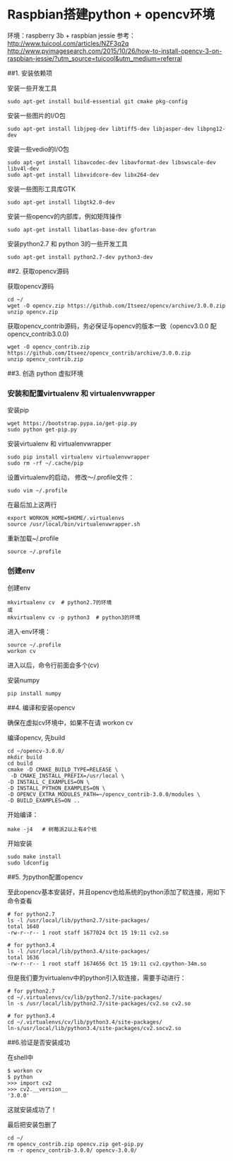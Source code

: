 Raspbian搭建python + opencv环境
===

环境：raspberry 3b  + raspbian jessie
参考：http://www.tuicool.com/articles/NZF3q2q
       http://www.pyimagesearch.com/2015/10/26/how-to-install-opencv-3-on-raspbian-jessie/?utm_source=tuicool&utm_medium=referral


##1. 安装依赖项

安装一些开发工具

    sudo apt-get install build-essential git cmake pkg-config

安装一些图片的I/O包

    sudo apt-get install libjpeg-dev libtiff5-dev libjasper-dev libpng12-dev

安装一些vedio的I/O包

    sudo apt-get install libavcodec-dev libavformat-dev libswscale-dev libv4l-dev
    sudo apt-get install libxvidcore-dev libx264-dev

安装一些图形工具库GTK

    sudo apt-get install libgtk2.0-dev

安装一些opencv的内部库，例如矩阵操作

    sudo apt-get install libatlas-base-dev gfortran

安装python2.7 和 python 3的一些开发工具

    sudo apt-get install python2.7-dev python3-dev


##2. 获取opencv源码

获取opencv源码

    cd ~/
    wget -O opencv.zip https://github.com/Itseez/opencv/archive/3.0.0.zip
    unzip opencv.zip

获取opencv_contrib源码，务必保证与opencv的版本一致（opencv3.0.0 配 opencv_contrib3.0.0)

    wget -O opencv_contrib.zip https://github.com/Itseez/opencv_contrib/archive/3.0.0.zip
    unzip opencv_contrib.zip


##3. 创造 python 虚拟环境

### 安装和配置virtualenv 和 virtualenvwrapper

安装pip

    wget https://bootstrap.pypa.io/get-pip.py
    sudo python get-pip.py

安装virtualenv 和 virtualenvwrapper

    sudo pip install virtualenv virtualenvwrapper
    sudo rm -rf ~/.cache/pip

设置virtualenv的启动， 修改～/.profile文件：

    sudo vim ~/.profile

在最后加上这两行

    export WORKON_HOME=$HOME/.virtualenvs
    source /usr/local/bin/virtualenvwrapper.sh

重新加载~/.profile

    source ~/.profile

### 创建env

创建env

    mkvirtualenv cv  # python2.7的环境
    或
    mkvirtualenv cv -p python3  # python3的环境

进入·env环境：

    source ~/.profile
    workon cv

进入以后，命令行前面会多个(cv)

安装numpy

    pip install numpy

##4. 编译和安装opencv

确保在虚拟cv环境中，如果不在请 workon cv

编译opencv, 先build

    cd ~/opencv-3.0.0/
    mkdir build
    cd build
    cmake -D CMAKE_BUILD_TYPE=RELEASE \
     -D CMAKE_INSTALL_PREFIX=/usr/local \
    -D INSTALL_C_EXAMPLES=ON \
    -D INSTALL_PYTHON_EXAMPLES=ON \
    -D OPENCV_EXTRA_MODULES_PATH=~/opencv_contrib-3.0.0/modules \
    -D BUILD_EXAMPLES=ON ..

开始编译：

    make -j4   # 树莓派2以上有4个核

开始安装

    sudo make install
    sudo ldconfig


##5. 为python配置opencv

至此opencv基本安装好，并且opencv也给系统的python添加了软连接，用如下命令查看

    # for python2.7
    ls -l /usr/local/lib/python2.7/site-packages/
    total 1640
    -rw-r--r-- 1 root staff 1677024 Oct 15 19:11 cv2.so

    # for python3.4
    ls -l /usr/local/lib/python3.4/site-packages/
    total 1636
    -rw-r--r-- 1 root staff 1674656 Oct 15 19:11 cv2.cpython-34m.so


但是我们要为virtualenv中的python引入软连接，需要手动进行：

    # for python2.7
    cd ~/.virtualenvs/cv/lib/python2.7/site-packages/
    ln -s /usr/local/lib/python2.7/site-packages/cv2.so cv2.so

    # for python3.4
    cd ~/.virtualenvs/cv/lib/python3.4/site-packages/
    ln-s/usr/local/lib/python3.4/site-packages/cv2.socv2.so


##6.验证是否安装成功

在shell中

    $ workon cv
    $ python
    >>> import cv2
    >>> cv2.__version__
    '3.0.0'

这就安装成功了！

最后把安装包删了
    
    cd ~/
    rm opencv_contrib.zip opencv.zip get-pip.py
    rm -r opencv_contrib-3.0.0/ opencv-3.0.0/








    






    

